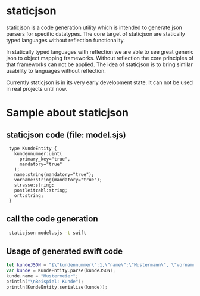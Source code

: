 # staticjson

staticjson is a code generation utility which is intended to generate json parsers for specific datatypes. The core target of staticjson are statically typed languages without reflection functionality. 

In statically typed languages with reflection we are able to see great generic json to object mapping frameworks. Without reflection the core principles of that frameworks can not be applied. The idea of staticjson is to bring similar usability to languages without reflection.

Currently staticjson is in its very early development state. It can not be used in real projects until now.

# Sample about staticjson

## staticjson code (file: model.sjs)

```
 type KundeEntity {
   kundennummer:uint(
     primary_key="true", 
     mandatory="true"
   );
   name:string(mandatory="true");
   vorname:string(mandatory="true");
   strasse:string;
   postleitzahl:string;
   ort:string;
 }
```

## call the code generation

```bash
 staticjson model.sjs -t swift
```

## Usage of generated swift code

```swift
let kundeJSON = "{\"kundennummer\":1,\"name\":\"Mustermann\", \"vorname\":\"Max\", \"strasse\":\"Beispielstrasse\", \"postleitzahl\":\"12345\", \"ort\":\"Musterort\"}";
var kunde = KundeEntity.parse(kundeJSON);
kunde.name = "Mustermeier";
println("\nBeispiel: Kunde");
println(KundeEntity.serialize(kunde));
```
